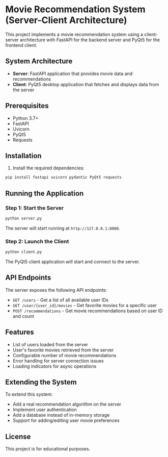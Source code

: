 # Movie Recommendation System (Server-Client Architecture)

This project implements a movie recommendation system using a client-server architecture with FastAPI for the backend server and PyQt5 for the frontend client.

## System Architecture

- **Server**: FastAPI application that provides movie data and recommendations
- **Client**: PyQt5 desktop application that fetches and displays data from the server

## Prerequisites

- Python 3.7+
- FastAPI
- Uvicorn
- PyQt5
- Requests

## Installation

1. Install the required dependencies:

```bash
pip install fastapi uvicorn pydantic PyQt5 requests
```

## Running the Application

### Step 1: Start the Server

```bash
python server.py
```

The server will start running at `http://127.0.0.1:8000`.

### Step 2: Launch the Client

```bash
python client.py
```

The PyQt5 client application will start and connect to the server.

## API Endpoints

The server exposes the following API endpoints:

- `GET /users` - Get a list of all available user IDs
- `GET /user/{user_id}/movies` - Get favorite movies for a specific user
- `POST /recommendations` - Get movie recommendations based on user ID and count

## Features

- List of users loaded from the server
- User's favorite movies retrieved from the server
- Configurable number of movie recommendations
- Error handling for server connection issues
- Loading indicators for async operations

## Extending the System

To extend this system:
- Add a real recommendation algorithm on the server
- Implement user authentication
- Add a database instead of in-memory storage
- Support for adding/editing user movie preferences

## License

This project is for educational purposes.